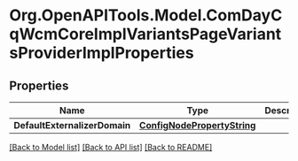 # Org.OpenAPITools.Model.ComDayCqWcmCoreImplVariantsPageVariantsProviderImplProperties
## Properties

Name | Type | Description | Notes
------------ | ------------- | ------------- | -------------
**DefaultExternalizerDomain** | [**ConfigNodePropertyString**](ConfigNodePropertyString.md) |  | [optional] 

[[Back to Model list]](../README.md#documentation-for-models) [[Back to API list]](../README.md#documentation-for-api-endpoints) [[Back to README]](../README.md)

